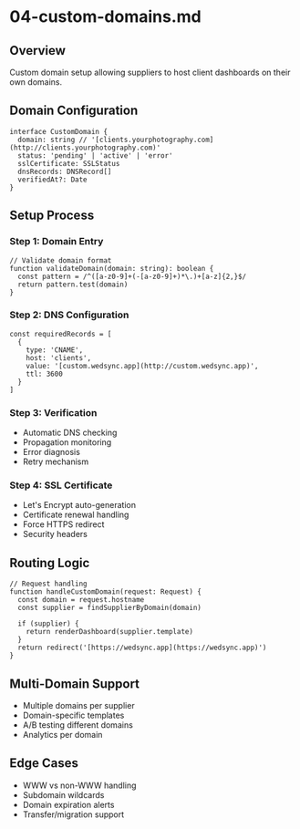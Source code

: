 # 04-custom-domains.md

## Overview

Custom domain setup allowing suppliers to host client dashboards on their own domains.

## Domain Configuration

```
interface CustomDomain {
  domain: string // '[clients.yourphotography.com](http://clients.yourphotography.com)'
  status: 'pending' | 'active' | 'error'
  sslCertificate: SSLStatus
  dnsRecords: DNSRecord[]
  verifiedAt?: Date
}
```

## Setup Process

### Step 1: Domain Entry

```
// Validate domain format
function validateDomain(domain: string): boolean {
  const pattern = /^([a-z0-9]+(-[a-z0-9]+)*\.)+[a-z]{2,}$/
  return pattern.test(domain)
}
```

### Step 2: DNS Configuration

```
const requiredRecords = [
  {
    type: 'CNAME',
    host: 'clients',
    value: '[custom.wedsync.app](http://custom.wedsync.app)',
    ttl: 3600
  }
]
```

### Step 3: Verification

- Automatic DNS checking
- Propagation monitoring
- Error diagnosis
- Retry mechanism

### Step 4: SSL Certificate

- Let's Encrypt auto-generation
- Certificate renewal handling
- Force HTTPS redirect
- Security headers

## Routing Logic

```
// Request handling
function handleCustomDomain(request: Request) {
  const domain = request.hostname
  const supplier = findSupplierByDomain(domain)
  
  if (supplier) {
    return renderDashboard(supplier.template)
  }
  return redirect('[https://wedsync.app](https://wedsync.app)')
}
```

## Multi-Domain Support

- Multiple domains per supplier
- Domain-specific templates
- A/B testing different domains
- Analytics per domain

## Edge Cases

- WWW vs non-WWW handling
- Subdomain wildcards
- Domain expiration alerts
- Transfer/migration support